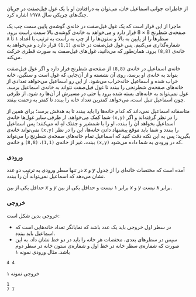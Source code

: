 از خاطرات جوانی اسماعیل خان، می‌توان به درافتادن او با یک غولِ فیل‌صفت در جریان جنگ‌های چریکی سال ۱۹۷۸ اشاره کرد.

ماجرا از این قرار است که یک غول فیل‌صفت در خانه‌ی گوشه‌ی پایین سمت چپ یک صفحه‌ی شطرنج 
$8×8$ قرار دارد و می‌خواهد به خانه‌ی گوشه‌ی بالا سمت راست برود. سطرها را از پایین به بالا و ستون‌ها را از چپ به راست به ترتیب با اعداد ۱ تا ۸ شماره‌گذاری می‌کنیم. پس غول فیل‌صفت در خانه‌ی `(1,1)` قرار دارد و می‌خواهد به خانه‌ی `(8,8)` برود. همان‌طور که می‌دانید، غول‌های فیل‌صفت به صورت قطری حرکت می‌کند.

خانه‌ی اسماعیل در خانه‌ی `(8,8)` از صفحه‌ی شطرنج قرار دارد و اگر غول فیل‌صفت بتواند به خانه‌ی او برسد، روی آن نشسته و از آن‌جایی که غول است و سنگین، خانه خراب شده و اسماعیل خانه‌خراب می‌شود. از این رو اسماعیل می‌خواهد تعدادی از خانه‌های صفحه‌ی شطرنجی را ببندد تا غول فیل‌صفت نتواند به خانه‌ی اسماعیل برسد. غول نمی‌تواند به خانه‌های بسته شده برود یا حتی در مسیرش از آن‌ها رد شود. از طرفی چون اسماعیل تنبل است، می‌خواهد کمترین تعداد خانه را ببندد تا کمتر به زحمت بیفتد.

متاسفانه اسماعیل نمی‌داند که کدام خانه‌ها را باید ببندد تا به هدفش برسد؛ برای همین از شما کمک می‌خواهد. از طرفی سایر غول‌ها خانه‌ی `(x,y)` را در نظر گرفته‌اند و اگر اسماعیل بخواهد آن را ببندد، او را با شمشیر و جفتک لهِ له می‌کنند؛ پس اسماعیل نمی‌تواند خانه‌ی `(x,y)` را ببندد و شما باید موقع پیشنهاد دادن خانه‌ها، این را در نظر بگیرید؛ پس به این نکته دقت کنید که اسماعیل تمام خانه‌های صفحه‌ی شطرنج را می‌تواند ببندد، غیر از خانه‌ی `(1,1)`، `(8,8)` و خانه‌ی `(x,y)` که در ورودی به شما داده می‌شود.

### ورودی
در تنها سطر ورودی به ترتیب دو عدد $x$ و $y$ آمده است که مختصات خانه‌ای را از جدول نشان می‌دهد که اسماعیل نمی‌تواند آن را ببندد.

حداقل یکی از بین 
$x$ و $y$ برابر ۱ نیست و حداقل یکی از بین 
$x$ و $y$ برابر ۸ نیست.

### خروجی

خروجی بدین شکل است:
- در سطر اول خروجی باید یک عدد باشد که نمایانگر تعداد خانه‌هایی است که اسماعیل باید ببندد.
- سپس در سطر‌های بعدی، مختصات هر خانه را باید در دو خط نشان داد، به این صورت که شماره‌ی سطر خانه در خط اول و شماره‌ی ستون خانه در سطر دوم باشد.
مثال
ورودی نمونه ۱
```plaintext
4 4
```
خروجی نمونه ۱
```plaintext
1
7 7
```